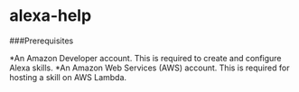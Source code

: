 # alexa-help

###Prerequisites

*An Amazon Developer account. This is required to create and configure Alexa skills.
*An Amazon Web Services (AWS) account. This is required for hosting a skill on AWS Lambda.
